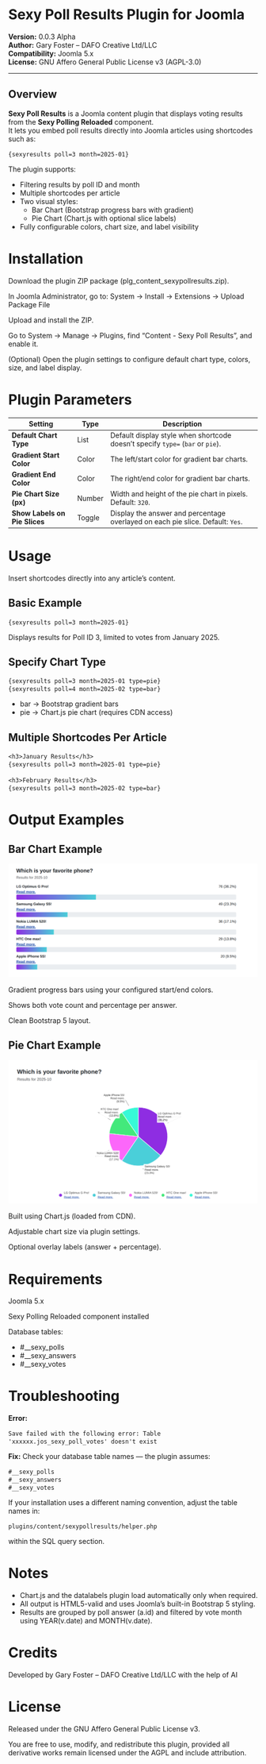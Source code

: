 # Sexy Poll Results Plugin for Joomla

**Version:** 0.0.3 Alpha  
**Author:** Gary Foster – DAFO Creative Ltd/LLC  
**Compatibility:** Joomla 5.x  
**License:** GNU Affero General Public License v3 (AGPL-3.0)  

---

## Overview

**Sexy Poll Results** is a Joomla content plugin that displays voting results from the **Sexy Polling Reloaded** component.  
It lets you embed poll results directly into Joomla articles using shortcodes such as:

```text
{sexyresults poll=3 month=2025-01}
```

The plugin supports:

- Filtering results by poll ID and month
- Multiple shortcodes per article
- Two visual styles:
	- Bar Chart (Bootstrap progress bars with gradient)
	- Pie Chart (Chart.js with optional slice labels)
- Fully configurable colors, chart size, and label visibility

# Installation

Download the plugin ZIP package (plg_content_sexypollresults.zip).

In Joomla Administrator, go to:
System → Install → Extensions → Upload Package File

Upload and install the ZIP.

Go to System → Manage → Plugins, find
“Content - Sexy Poll Results”, and enable it.

(Optional) Open the plugin settings to configure default chart type, colors, size, and label display.

# Plugin Parameters

| Setting                       | Type   | Description                                                                    |
| ----------------------------- | ------ | ------------------------------------------------------------------------------ |
| **Default Chart Type**        | List   | Default display style when shortcode doesn’t specify `type=` (`bar` or `pie`). |
| **Gradient Start Color**      | Color  | The left/start color for gradient bar charts.                                  |
| **Gradient End Color**        | Color  | The right/end color for gradient bar charts.                                   |
| **Pie Chart Size (px)**       | Number | Width and height of the pie chart in pixels. Default: `320`.                   |
| **Show Labels on Pie Slices** | Toggle | Display the answer and percentage overlayed on each pie slice. Default: `Yes`. |

# Usage

Insert shortcodes directly into any article’s content.

## Basic Example

```text
{sexyresults poll=3 month=2025-01}
```

Displays results for Poll ID 3, limited to votes from January 2025.

## Specify Chart Type

```text
{sexyresults poll=3 month=2025-01 type=pie}
{sexyresults poll=4 month=2025-02 type=bar}
```

* bar → Bootstrap gradient bars
* pie → Chart.js pie chart (requires CDN access)

## Multiple Shortcodes Per Article

```text
<h3>January Results</h3>
{sexyresults poll=3 month=2025-01 type=pie}

<h3>February Results</h3>
{sexyresults poll=3 month=2025-02 type=bar}
```

# Output Examples
## Bar Chart Example

![Bar Chart Example](src/SexyPollResultsBarExample.png)

Gradient progress bars using your configured start/end colors.

Shows both vote count and percentage per answer.

Clean Bootstrap 5 layout.

## Pie Chart Example

![Pie Chart Example](src/SexyPollResultsPieExample.png)

Built using Chart.js (loaded from CDN).

Adjustable chart size via plugin settings.

Optional overlay labels (answer + percentage).

# Requirements

Joomla 5.x

Sexy Polling Reloaded component installed

Database tables:

* #__sexy_polls
* #__sexy_answers
* #__sexy_votes

# Troubleshooting

**Error:**

```text
Save failed with the following error: Table 'xxxxxx.jos_sexy_poll_votes' doesn't exist

```
**Fix:** Check your database table names — the plugin assumes:

```text
#__sexy_polls
#__sexy_answers
#__sexy_votes
```

If your installation uses a different naming convention, adjust the table names in:


```text
plugins/content/sexypollresults/helper.php

```
within the SQL query section.

# Notes

* Chart.js and the datalabels plugin load automatically only when required.
* All output is HTML5-valid and uses Joomla’s built-in Bootstrap 5 styling.
* Results are grouped by poll answer (a.id) and filtered by vote month using YEAR(v.date) and MONTH(v.date).

# Credits

Developed by Gary Foster – DAFO Creative Ltd/LLC with the help of AI

# License

Released under the GNU Affero General Public License v3.

You are free to use, modify, and redistribute this plugin, provided all derivative works remain licensed under the AGPL and include attribution.
